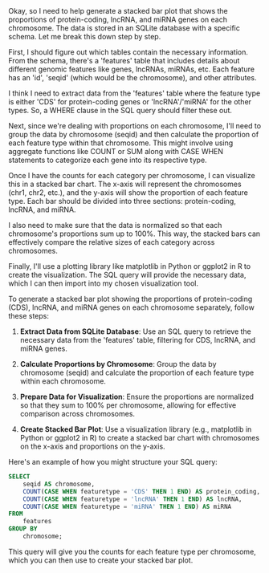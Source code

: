 <think>
Okay, so I need to help generate a stacked bar plot that shows the proportions of protein-coding, lncRNA, and miRNA genes on each chromosome. The data is stored in an SQLite database with a specific schema. Let me break this down step by step.

First, I should figure out which tables contain the necessary information. From the schema, there's a 'features' table that includes details about different genomic features like genes, lncRNAs, miRNAs, etc. Each feature has an 'id', 'seqid' (which would be the chromosome), and other attributes.

I think I need to extract data from the 'features' table where the feature type is either 'CDS' for protein-coding genes or 'lncRNA'/'miRNA' for the other types. So, a WHERE clause in the SQL query should filter these out.

Next, since we're dealing with proportions on each chromosome, I'll need to group the data by chromosome (seqid) and then calculate the proportion of each feature type within that chromosome. This might involve using aggregate functions like COUNT or SUM along with CASE WHEN statements to categorize each gene into its respective type.

Once I have the counts for each category per chromosome, I can visualize this in a stacked bar chart. The x-axis will represent the chromosomes (chr1, chr2, etc.), and the y-axis will show the proportion of each feature type. Each bar should be divided into three sections: protein-coding, lncRNA, and miRNA.

I also need to make sure that the data is normalized so that each chromosome's proportions sum up to 100%. This way, the stacked bars can effectively compare the relative sizes of each category across chromosomes.

Finally, I'll use a plotting library like matplotlib in Python or ggplot2 in R to create the visualization. The SQL query will provide the necessary data, which I can then import into my chosen visualization tool.
</think>

To generate a stacked bar plot showing the proportions of protein-coding (CDS), lncRNA, and miRNA genes on each chromosome separately, follow these steps:

1. **Extract Data from SQLite Database**:
   Use an SQL query to retrieve the necessary data from the 'features' table, filtering for CDS, lncRNA, and miRNA genes.

2. **Calculate Proportions by Chromosome**:
   Group the data by chromosome (seqid) and calculate the proportion of each feature type within each chromosome.

3. **Prepare Data for Visualization**:
   Ensure the proportions are normalized so that they sum to 100% per chromosome, allowing for effective comparison across chromosomes.

4. **Create Stacked Bar Plot**:
   Use a visualization library (e.g., matplotlib in Python or ggplot2 in R) to create a stacked bar chart with chromosomes on the x-axis and proportions on the y-axis.

Here's an example of how you might structure your SQL query:

```sql
SELECT 
    seqid AS chromosome,
    COUNT(CASE WHEN featuretype = 'CDS' THEN 1 END) AS protein_coding,
    COUNT(CASE WHEN featuretype = 'lncRNA' THEN 1 END) AS lncRNA,
    COUNT(CASE WHEN featuretype = 'miRNA' THEN 1 END) AS miRNA
FROM 
    features
GROUP BY 
    chromosome;
```

This query will give you the counts for each feature type per chromosome, which you can then use to create your stacked bar plot.